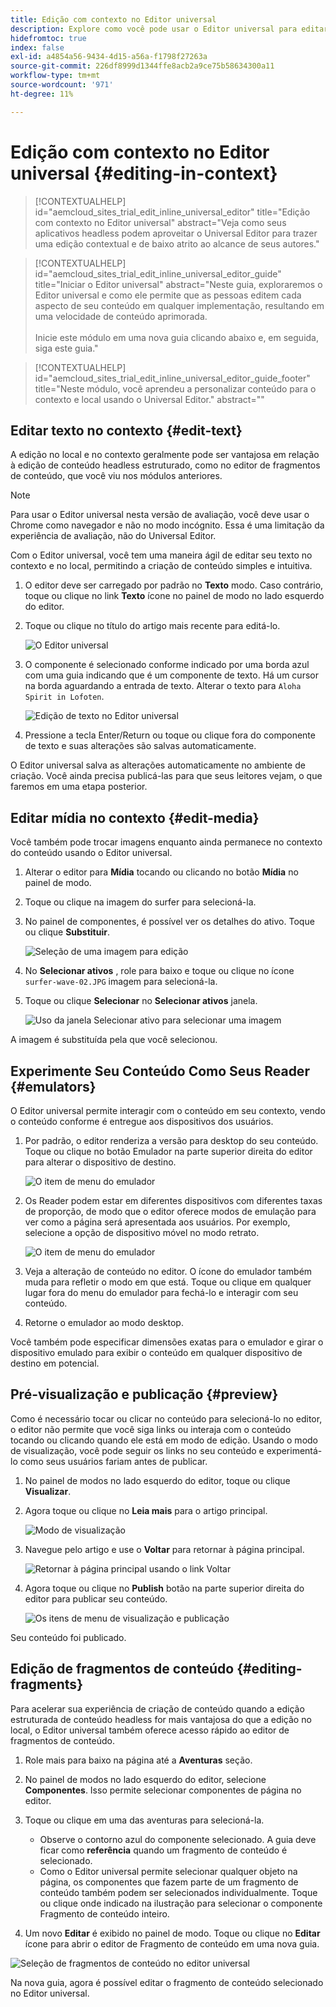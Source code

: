 ```yaml
---
title: Edição com contexto no Editor universal
description: Explore como você pode usar o Editor universal para editar qualquer aspecto do conteúdo no local e no contexto em qualquer implementação.
hidefromtoc: true
index: false
exl-id: a4854a56-9434-4d15-a56a-f1798f27263a
source-git-commit: 226df8999d1344ffe8acb2a9ce75b58634300a11
workflow-type: tm+mt
source-wordcount: '971'
ht-degree: 11%

---
```


# Edição com contexto no Editor universal {#editing-in-context}

>[!CONTEXTUALHELP]
>id="aemcloud_sites_trial_edit_inline_universal_editor"
>title="Edição com contexto no Editor universal"
>abstract="Veja como seus aplicativos headless podem aproveitar o Universal Editor para trazer uma edição contextual e de baixo atrito ao alcance de seus autores."

>[!CONTEXTUALHELP]
>id="aemcloud_sites_trial_edit_inline_universal_editor_guide"
>title="Iniciar o Editor universal"
>abstract="Neste guia, exploraremos o Editor universal e como ele permite que as pessoas editem cada aspecto de seu conteúdo em qualquer implementação, resultando em uma velocidade de conteúdo aprimorada.<br><br>Inicie este módulo em uma nova guia clicando abaixo e, em seguida, siga este guia."

>[!CONTEXTUALHELP]
>id="aemcloud_sites_trial_edit_inline_universal_editor_guide_footer"
>title="Neste módulo, você aprendeu a personalizar conteúdo para o contexto e local usando o Universal Editor."
>abstract=""

## Editar texto no contexto {#edit-text}

A edição no local e no contexto geralmente pode ser vantajosa em relação à edição de conteúdo headless estruturado, como no editor de fragmentos de conteúdo, que você viu nos módulos anteriores.

>[!NOTE]
>
>Para usar o Editor universal nesta versão de avaliação, você deve usar o Chrome como navegador e não no modo incógnito. Essa é uma limitação da experiência de avaliação, não do Universal Editor.

Com o Editor universal, você tem uma maneira ágil de editar seu texto no contexto e no local, permitindo a criação de conteúdo simples e intuitiva.

1. O editor deve ser carregado por padrão no **Texto** modo. Caso contrário, toque ou clique no link **Texto** ícone no painel de modo no lado esquerdo do editor.

1. Toque ou clique no título do artigo mais recente para editá-lo.

   ![O Editor universal](assets/do-not-localize/ue-text-mode.png)

1. O componente é selecionado conforme indicado por uma borda azul com uma guia indicando que é um componente de texto. Há um cursor na borda aguardando a entrada de texto. Alterar o texto para `Aloha Spirit in Lofoten`.

   ![Edição de texto no Editor universal](assets/do-not-localize/ue-edit-text-2.png)

1. Pressione a tecla Enter/Return ou toque ou clique fora do componente de texto e suas alterações são salvas automaticamente.

O Editor universal salva as alterações automaticamente no ambiente de criação. Você ainda precisa publicá-las para que seus leitores vejam, o que faremos em uma etapa posterior.

## Editar mídia no contexto {#edit-media}

Você também pode trocar imagens enquanto ainda permanece no contexto do conteúdo usando o Editor universal.

1. Alterar o editor para **Mídia** tocando ou clicando no botão **Mídia** no painel de modo.

1. Toque ou clique na imagem do surfer para selecioná-la.

1. No painel de componentes, é possível ver os detalhes do ativo. Toque ou clique **Substituir**.

   ![Seleção de uma imagem para edição](assets/do-not-localize/ue-edit-media.png)

1. No **Selecionar ativos** , role para baixo e toque ou clique no ícone `surfer-wave-02.JPG` imagem para selecioná-la.

1. Toque ou clique **Selecionar** no **Selecionar ativos** janela.

   ![Uso da janela Selecionar ativo para selecionar uma imagem](assets/do-not-localize/ue-select-asset.png)

A imagem é substituída pela que você selecionou.

## Experimente Seu Conteúdo Como Seus Reader {#emulators}

O Editor universal permite interagir com o conteúdo em seu contexto, vendo o conteúdo conforme é entregue aos dispositivos dos usuários.

1. Por padrão, o editor renderiza a versão para desktop do seu conteúdo. Toque ou clique no botão Emulador na parte superior direita do editor para alterar o dispositivo de destino.

   ![O item de menu do emulador](assets/do-not-localize/ue-emulator-1.png)

1. Os Reader podem estar em diferentes dispositivos com diferentes taxas de proporção, de modo que o editor oferece modos de emulação para ver como a página será apresentada aos usuários. Por exemplo, selecione a opção de dispositivo móvel no modo retrato.

   ![O item de menu do emulador](assets/do-not-localize/ue-emulator-3.png)

1. Veja a alteração de conteúdo no editor. O ícone do emulador também muda para refletir o modo em que está. Toque ou clique em qualquer lugar fora do menu do emulador para fechá-lo e interagir com seu conteúdo.

1. Retorne o emulador ao modo desktop.

Você também pode especificar dimensões exatas para o emulador e girar o dispositivo emulado para exibir o conteúdo em qualquer dispositivo de destino em potencial.

## Pré-visualização e publicação {#preview}

Como é necessário tocar ou clicar no conteúdo para selecioná-lo no editor, o editor não permite que você siga links ou interaja com o conteúdo tocando ou clicando quando ele está em modo de edição. Usando o modo de visualização, você pode seguir os links no seu conteúdo e experimentá-lo como seus usuários fariam antes de publicar.

1. No painel de modos no lado esquerdo do editor, toque ou clique **Visualizar**.

1. Agora toque ou clique no **Leia mais** para o artigo principal.

   ![Modo de visualização](assets/do-not-localize/ue-preview-publish-1.png)

1. Navegue pelo artigo e use o **Voltar** para retornar à página principal.

   ![Retornar à página principal usando o link Voltar](assets/do-not-localize/ue-preview-publish-3.png)

1. Agora toque ou clique no **Publish** botão na parte superior direita do editor para publicar seu conteúdo.

   ![Os itens de menu de visualização e publicação](assets/do-not-localize/ue-preview-publish-4.png)

Seu conteúdo foi publicado.

## Edição de fragmentos de conteúdo {#editing-fragments}

Para acelerar sua experiência de criação de conteúdo quando a edição estruturada de conteúdo headless for mais vantajosa do que a edição no local, o Editor universal também oferece acesso rápido ao editor de fragmentos de conteúdo.

1. Role mais para baixo na página até a **Aventuras** seção.

1. No painel de modos no lado esquerdo do editor, selecione **Componentes**. Isso permite selecionar componentes de página no editor.

1. Toque ou clique em uma das aventuras para selecioná-la.

   * Observe o contorno azul do componente selecionado. A guia deve ficar como **referência** quando um fragmento de conteúdo é selecionado.
   * Como o Editor universal permite selecionar qualquer objeto na página, os componentes que fazem parte de um fragmento de conteúdo também podem ser selecionados individualmente. Toque ou clique onde indicado na ilustração para selecionar o componente Fragmento de conteúdo inteiro.

1. Um novo **Editar** é exibido no painel de modo. Toque ou clique no **Editar** ícone para abrir o editor de Fragmento de conteúdo em uma nova guia.

![Seleção de fragmentos de conteúdo no editor universal](assets/do-not-localize/ue-content-fragments.png)

Na nova guia, agora é possível editar o fragmento de conteúdo selecionado no Editor universal.
